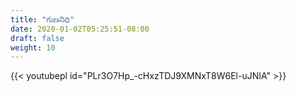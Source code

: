 ```yaml
---
title: "గుణనిధి"
date: 2020-01-02T05:25:51-08:00
draft: false
weight: 10
---
```


{{< youtubepl id="PLr3O7Hp_-cHxzTDJ9XMNxT8W6El-uJNIA" >}}